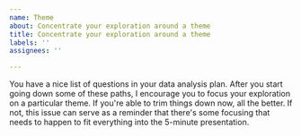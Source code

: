 ```yaml
---
name: Theme
about: Concentrate your exploration around a theme
title: Concentrate your exploration around a theme
labels: ''
assignees: ''

---
```


You have a nice list of questions in your data analysis plan. After you start going down some of these paths, I encourage you to focus your exploration on a particular theme. If you're able to trim things down now, all the better. If not, this issue can serve as a reminder that there's some focusing that needs to happen to fit everything into the 5-minute presentation.

